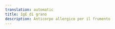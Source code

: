 ```yaml
---
translation: automatic
title: IgE di grano
description: Anticorpo allergico per il frumento
---
```

